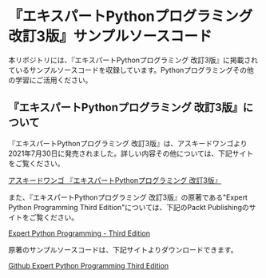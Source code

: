 # 『エキスパートPythonプログラミング 改訂3版』サンプルソースコード

本リポジトリには、『エキスパートPythonプログラミング 改訂3版』に掲載されているサンプルソースコードを収録しています。Pythonプログラミングその他の学習にご活用ください。

## 『エキスパートPythonプログラミング 改訂3版』について

『エキスパートPythonプログラミング 改訂3版』は、アスキードワンゴより2021年7月30日に発売されました。詳しい内容その他については、下記サイトをご覧ください。

<a href="">アスキードワンゴ 『エキスパートPythonプログラミング 改訂3版』</a>

また、『エキスパートPythonプログラミング 改訂3版』の原著である"Expert Python Programming Third Edition"については、下記のPackt Publishingのサイトをご覧ください。

<a href="https://www.packtpub.com/product/expert-python-programming-third-edition/9781789808896">Expert Python Programming - Third Edition</a>

原著のサンプルソースコードは、下記サイトよりダウンロードできます。

<a href="https://github.com/PacktPublishing/Expert-Python-Programming-Third-Edition">Github Expert Python Programming Third Edition</a>
